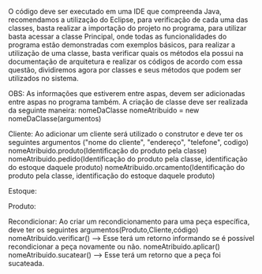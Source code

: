 O código deve ser executado em uma IDE que compreenda Java, recomendamos a utilização do Eclipse, para verificação de cada uma 
das classes, basta realizar a importação do projeto no programa, para utilizar basta acessar a classe Principal, onde todas
as funcionalidades do programa estão demonstradas com exemplos básicos, para realizar a utilização de uma classe, basta verificar
quais os métodos ela possui na documentação de arquitetura e realizar os códigos de acordo com essa questão, dividiremos agora por
classes e seus métodos que podem ser utilizados no sistema.

OBS: As informações que estiverem entre aspas, devem ser adicionadas entre aspas no programa também.
A criação de classe deve ser realizada da seguinte maneira: nomeDaClasse nomeAtribuido = new nomeDaClasse(argumentos)

Cliente:
Ao adicionar um cliente será utilizado o construtor e deve ter os seguintes argumentos ("nome do cliente", "endereço", "telefone", codigo)
nomeAtribuido.produto(Identificação do produto pela classe)
nomeAtribuido.pedido(Identificação do produto pela classe, identificação do estoque daquele produto)
nomeAtribuido.orcamento(Identificação do produto pela classe, identificação do estoque daquele produto)

Estoque:

Produto:

Recondicionar:
Ao criar um recondicionamento para uma peça específica, deve ter os seguintes argumentos(Produto,Cliente,código)
nomeAtribuido.verificar() --> Esse terá um retorno informando se é possível recondicionar a peça novamente ou não. 
nomeAtribuido.aplicar() 
nomeAtribuido.sucatear() --> Esse terá um retorno que a peça foi sucateada.
